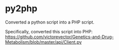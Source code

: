 # py2php
Converted a python script into a PHP script.

Specifically, converted this script into PHP: https://github.com/victorevector/Genetics-and-Drug-Metabolism/blob/master/api/Client.py 
